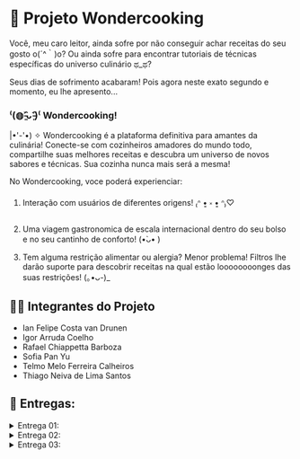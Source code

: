 # 🍰 Projeto Wondercooking

Você, meu caro leitor, ainda sofre por não conseguir achar receitas do seu gosto o(´^｀)o? Ou ainda sofre para encontrar tutoriais de técnicas específicas do universo culinário ಥ_ಥ? 

Seus dias de sofrimento acabaram! Pois agora neste exato segundo e momento, eu lhe apresento...


### ⁽(◍˃̵͈̑ᴗ˂̵͈̑)⁽ Wondercooking!


|•'-'•) ✧ Wondercooking é a plataforma definitiva para amantes da culinária! Conecte-se com cozinheiros amadores do mundo todo, compartilhe suas melhores receitas e descubra um universo de novos sabores e técnicas. Sua cozinha nunca mais será a mesma!

No Wondercooking, voce poderá experienciar:

1. Interação com usuários de diferentes origens! ₍ᐢ •͈ ༝ •͈ ᐢ₎♡

2. Uma viagem gastronomica de escala internacional dentro do seu bolso e no seu cantinho de conforto! (•̀ᴗ• )

3. Tem alguma restrição alimentar ou alergia? Menor problema! Filtros lhe darão suporte para descobrir receitas na qual estão loooooooonges das suas restrições! (｡•ᴗ-)_


## 👩‍🎓 Integrantes do Projeto

- Ian Felipe Costa van Drunen
- Igor Arruda Coelho
- Rafael Chiappetta Barboza
- Sofia Pan Yu
- Telmo Melo Ferreira Calheiros
- Thiago Neiva de Lima Santos

## 💾 Entregas:

<details>
<summary>Entrega 01:</summary>

## 📝 Jira:

Utilizamos o Jira para criar nosso backlog e nossa primeira sprint com 7 histórias de usuário.

Backlog:
\
<img src="Imagens/Backlog.png" alt = "Backlog" width = "1000">

Quadro sprint:
\
<img src="Imagens/Quadro_sprint.png" alt = "Quadro sprint" width = "1000">

Acesse nosso Jira clicando aqui:
<a href = "https://cesar-team-pz3i66at.atlassian.net/jira/software/projects/WON/boards/34" target = "_blanck"> ir para o Jira</a>

Acesse o nosso documento das histórias de usuário com cenários de validação utilizando BDD:
<a href = "https://docs.google.com/document/d/1IX6r9FOJcd_eR8FyVsrMSKdi9eVuUcwD_jcz5_sBhKQ/edit?tab=t.0" target = "_blanck">ir para o Docs</a>

## 🎨 Figma:

Utilizamos o Figma para crair nosso protótipo de baixa fidelidade e adicionamos o screencast para apresentá-lo.

Visualize nosso protótipo Lo-fi pelo screencast clicando aqui: 
<a href = "https://youtu.be/JA0FdsLmdgc" target = "_blanck">ir para o screencast</a>

Visualize nosso protótipo Lo-fi pelo Figma clicando aqui:
<a href = "https://www.figma.com/design/gEc7YbPocqWbVVGBQgXbeb/Untitled?node-id=1-703&t=F3tTupZ39Z28jbL0-0">ir para o Figma</a>

</details>

<details>
<summary>Entrega 02:</summary>
  
## 💻 Programação em Par

Segue abaixo links para acessar a documentação da programação em par:

Dupla 001: [Link de acesso.](https://docs.google.com/document/d/1VMShdnzmD7LD9jPJXrcCvs5p0LIE16-E2SSJfQTupZ0/edit?usp=sharing)



Dupla 002: [Link de acesso.](https://docs.google.com/document/d/1eHmU18Bjz6BKVYZzzzeMdUzSkjeLxBpYUKqnVwqAahE/edit?usp=sharing)



Dupla 003: [Link de acesso.](https://docs.google.com/document/d/1_7FUateEpQVbhTdNlaI2qU6icwHFJ50icyU12_h-VXE/edit?usp=sharing)

## 🐞 Bug Tracker

Bug tracker dos problemas que ocorreram no prolongar do projeto

<img src="Imagens/Print_tela_bug_tracker2025-09-28231049.png" alt = "Quadro sprint" width = "1000">

## 📝 Jira:

Atualizamos o backlog e iniciamos uma segunda sprint com 6 histórias de usuário e passando 3 histórias para a etapa de implementação. 

Backlog da sprint 2:
\
<img src="Imagens/Print_tela_Backlog_sprint2_2025-09-28_231530.png" width = "1000">

Quadro sprint 2:
\
<img src="Imagens/Print_tela_quadro_sprint2_2025-09-28231943.png" width = "1000">

HISTÓRIAS IMPLEMENTADAS:

HISTÓRIA 3: Como usuário que preza pela qualidade das instruções, gostaria de ver se os outros conseguiram fazer tal receita.
HISTÓRIA 5: Como usuário, quero poder marcar receitas como favorito para guardá-las.
HISTÓRIA 8: Como usuário, quero que eu possa ver imagens da receita e do processo na aplicação.
HISTÓRIA 9: Como usuário, gostaria que cada postagem viesse junto com tags anexadas a elas que facilitassem a pesquisa

Acesse nosso Jira clicando aqui:
<a href = "https://cesar-team-pz3i66at.atlassian.net/jira/software/projects/WON/boards/34" target = "_blanck"> ir para o Jira</a>

## 📸 Screencast da plataforma em funcionamento

Acesse a gravação clicando aqui:
<a href = "https://youtu.be/_rKbCtVq0rg"> Ir para o vídeo</a>
</details>


<details>
<summary>Entrega 03:</summary>

</details>
